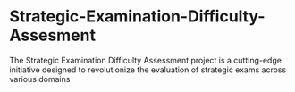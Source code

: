 # Strategic-Examination-Difficulty-Assesment
 The Strategic Examination Difficulty Assessment project is a cutting-edge initiative designed to revolutionize the evaluation of strategic exams across various domains
